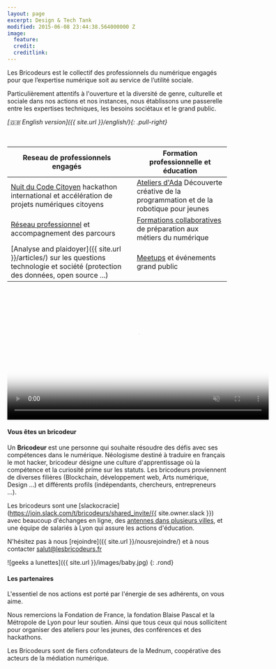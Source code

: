```yaml
---
layout: page
excerpt: Design & Tech Tank
modified: 2015-06-08 23:44:38.564000000 Z
image:
  feature: 
  credit: 
  creditlink: 
---
```


Les Bricodeurs est le collectif des professionnels du numérique engagés pour que l’expertise numérique soit au service de l’utilité sociale.

Particulièrement attentifs à l'ouverture et la diversité de genre, culturelle et sociale dans nos actions et nos instances, nous établissons une passerelle entre les expertises techniques, les besoins sociétaux et le grand public.

_[:gb: English version]({{ site.url }}/english/){: .pull-right}_

<br>

| Reseau de professionnels engagés	| | Formation professionnelle et éducation	|
|---	|--- |---	|
|[Nuit du Code Citoyen](https://nuitcodecitoyen.org) hackathon international et accélération de projets numériques citoyens 	| | [Ateliers d'Ada]({{site.url}}/AteliersdAda/) Découverte créative de la programmation et de la robotique pour jeunes |
| [Réseau professionnel](https://join.slack.com/t/bricodeurs/shared_invite/enQtMjk4MDg1NTIxMDI4LWU1MjRhMjlmYmYyYmM3MGRhNjg3YjIzMGRiMzk0YjE4OTYyYzUxZWFkMDE1MTZiZTRiOTBhYTA4YTQ5YTA2NTY) et accompagnement des parcours 	| | [Formations collaboratives]({{site.url}}/preecoledunumerique/) de préparation aux métiers du numérique |
|[Analyse and plaidoyer]({{ site.url }}/articles/) sur les questions technologie et société (protection des données, open source ...) 	| |  [Meetups](https://pro.meetup.com/fr-FR/pro/les-bricodeurs/) et événements grand public	|

<video playsinline autoplay muted loop poster="images/Computer-Cat.jpg" width="600" id="welcome-video" style="margin: 1rem auto; width=600px ; text-align: center; display: block;">
  <source src="images/lesbricodeursintro.mp4" type="video/mp4">
</video>

#### Vous êtes un bricodeur
Un **Bricodeur** est une personne qui souhaite résoudre des défis avec ses compétences dans le numérique. Néologisme destiné à traduire en français le mot hacker, bricodeur désigne une culture d'apprentissage où la compétence et la curiosité prime sur les statuts. Les bricodeurs proviennent de diverses filières (Blockchain, développement web, Arts numérique, Design ...) et différents profils (indépendants, chercheurs, entrepreneurs ...). 

Les bricodeurs sont une [slackocracie](https://join.slack.com/t/bricodeurs/shared_invite/{{ site.owner.slack }}) avec beaucoup d'échanges en ligne, des [antennes dans plusieurs villes](https://pro.meetup.com/fr-FR/pro/les-bricodeurs/), et une équipe de salariés à Lyon qui assure les actions d'éducation.

N'hésitez pas à nous [rejoindre]({{ site.url }}/nousrejoindre/) et à nous contacter <a  href="mailto:salut@lesbricodeurs.fr">salut@lesbricodeurs.fr</a>

![geeks a lunettes]({{ site.url }}/images/baby.jpg)
{: .rond}

#### Les partenaires 

L'essentiel de nos actions est porté par l'énergie de ses adhérents, on vous aime.

Nous remercions la Fondation de France, la fondation Blaise Pascal et la Métropole de Lyon pour leur soutien. Ainsi que tous ceux qui nous sollicitent pour organiser des ateliers pour les jeunes, des conférences et des hackathons.

Les Bricodeurs sont de fiers cofondateurs de la Mednum, coopérative des acteurs de la médiation numérique.



